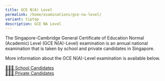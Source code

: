 ```yaml
---
title: GCE N(A) Level
permalink: /home/examinations/gce-na-level/
variant: tiptap
description: GCE NA Level
---
```

<p>The Singapore-Cambridge General Certificate of Education Normal (Academic)
Level (GCE N(A)-Level) examination is an annual national examination that
is taken by school and private candidates in Singapore.</p>
<p>More information about the GCE N(A)-Level examination is available below.</p>
<div class="isomer-card-grid"><a rel="noopener noreferrer nofollow" href="/gce-na-level/sch-cddts" class="isomer-card"><div class="isomer-card-body"><div class="isomer-card-title">👨🏻‍🎓 School Candidates</div><div class="isomer-card-link"></div></div></a>
<a rel="noopener noreferrer nofollow" href="/gce-na-level/pte-cddts" class="isomer-card">
<div class="isomer-card-body">
<div class="isomer-card-title">🙋🏻‍♀️ Private Candidates</div>
</div>
</a>
</div>
<p></p>